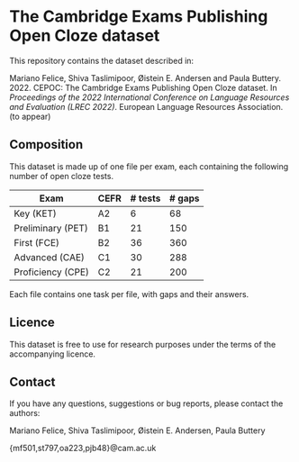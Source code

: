 # The Cambridge Exams Publishing Open Cloze dataset

This repository contains the dataset described in: 

Mariano Felice, Shiva Taslimipoor, Øistein E. Andersen and Paula Buttery. 2022. CEPOC: The Cambridge Exams Publishing Open Cloze dataset. In *Proceedings of the 2022 International Conference on Language Resources and Evaluation (LREC 2022)*. European Language Resources Association. (to appear) 

## Composition

This dataset is made up of one file per exam, each containing the following number of open cloze tests.

| Exam              | CEFR | # tests | # gaps |
|-------------------|------|---------|--------|
| Key (KET)         | A2   | 6       | 68     |
| Preliminary (PET) | B1   | 21      | 150    |
| First (FCE)       | B2   | 36      | 360    |
| Advanced (CAE)    | C1   | 30      | 288    |
| Proficiency (CPE) | C2   | 21      | 200    |

Each file contains one task per file, with gaps and their answers.

## Licence

This dataset is free to use for research purposes under the terms of the accompanying licence.

## Contact

If you have any questions, suggestions or bug reports, please contact the authors:

Mariano Felice, Shiva Taslimipoor, Øistein E. Andersen, Paula Buttery

{mf501,st797,oa223,pjb48}@cam.ac.uk
